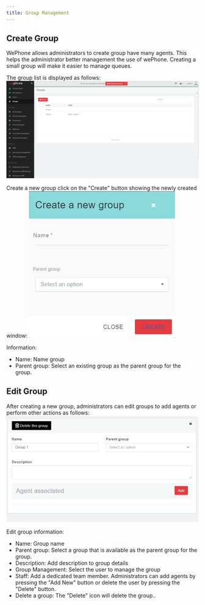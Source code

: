 ```yaml
---
title: Group Management
---
```


## Create Group

WePhone allows administrators to create group have many agents. This helps the administrator better management the use of wePhone. Creating a small group will make it easier to manage queues.

The group list is displayed as follows:
![Group](/images/group-list.png)

Create a new group click on the "Create" button showing the newly created window: 
![Group](/images/group-create.png)

Information:
- Name: Name group
- Parent group: Select an existing group as the parent group for the group.

## Edit Group

After creating a new group, administrators can edit groups to add agents or perform other actions as follows:
![Group](/images/group-edit.png)

Edit group information:

- Name: Group name
- Parent group: Select a group that is available as the parent group for the group.
- Description: Add description to group details
- Group Management: Select the user to manage the group
- Staff: Add a dedicated team member. Administrators can add agents by pressing the "Add New" button or delete the user by pressing the "Delete" button.
- Delete a group: The "Delete" icon will delete the group..